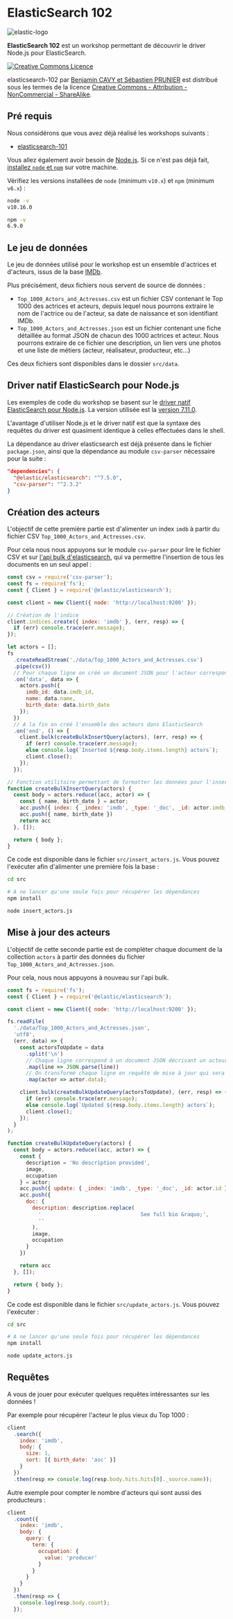 # ElasticSearch 102

![elastic-logo](https://static-www.elastic.co/v3/assets/bltefdd0b53724fa2ce/blt6ae3d6980b5fd629/5bbca1d1af3a954c36f95ed3/logo-elastic.svg)

**ElasticSearch 102** est un workshop permettant de découvrir le driver Node.js
pour ElasticSearch.

<a rel="license" href="http://creativecommons.org/licenses/by-nc-sa/4.0/"><img alt="Creative Commons Licence" style="border-width:0" src="https://i.creativecommons.org/l/by-nc-sa/4.0/88x31.png" /></a>

<span xmlns:dct="http://purl.org/dc/terms/" property="dct:title">elasticsearch-102</span>
par
<a xmlns:cc="http://creativecommons.org/ns#" href="https://github.com/nosql-bootcamp/elasticsearch-101" property="cc:attributionName" rel="cc:attributionURL">Benjamin
CAVY et Sébastien PRUNIER</a> est distribué sous les termes de la licence
<a rel="license" href="http://creativecommons.org/licenses/by-nc-sa/4.0/">Creative
Commons - Attribution - NonCommercial - ShareAlike</a>.

## Pré requis

Nous considérons que vous avez déjà réalisé les workshops suivants :

* [elasticsearch-101](https://github.com/nosql-bootcamp/elasticsearch-101)

Vous allez également avoir besoin de [Node.js](https://nodejs.org). Si ce n'est pas déjà fait, [installez `node` et `npm`](https://nodejs.org/en/download/) sur votre machine.

Vérifiez les versions installées de `node` (minimum `v10.x`) et `npm` (minimum `v6.x`) :

```bash
node -v
v10.16.0
```

```bash
npm -v
6.9.0
```

## Le jeu de données

Le jeu de données utilisé pour le workshop est un ensemble d'actrices et d'acteurs, issus de la base [IMDb](http://www.imdb.com/).

Plus précisément, deux fichiers nous servent de source de données :

* `Top_1000_Actors_and_Actresses.csv` est un fichier CSV contenant le Top 1000
  des actrices et acteurs, depuis lequel nous pourrons extraire le nom de
  l'actrice ou de l'acteur, sa date de naissance et son identifiant IMDb.
* `Top_1000_Actors_and_Actresses.json` est un fichier contenant une fiche
  détaillée au format JSON de chacun des 1000 actrices et acteur. Nous pourrons
  extraire de ce fichier une description, un lien vers une photos et une liste
  de métiers (acteur, réalisateur, producteur, etc...)

Ces deux fichiers sont disponibles dans le dossier `src/data`.

## Driver natif ElasticSearch pour Node.js

Les exemples de code du workshop se basent sur le [driver natif ElasticSearch pour Node.js](https://github.com/elastic/elasticsearch-js).
La version utilisée est la [version 7.11.0](https://www.npmjs.com/package/@elastic/elasticsearch).

L'avantage d'utiliser Node.js et le driver natif est que la syntaxe des requêtes du driver est quasiment identique à celles effectuées dans le shell.

La dépendance au driver elasticsearch est déjà présente dans le fichier `package.json`, ainsi que la dépendance au module `csv-parser` nécessaire pour
la suite :

```json
"dependencies": {
  "@elastic/elasticsearch": "^7.5.0",
  "csv-parser": "^2.3.2"
}
```

## Création des acteurs

L'objectif de cette première partie est d'alimenter un index `imdb` à partir du
fichier CSV `Top_1000_Actors_and_Actresses.csv`.

Pour cela nous nous appuyons sur le module `csv-parser` pour lire le fichier CSV
et sur
[l'api bulk d'elasticsearch](https://www.elastic.co/guide/en/elasticsearch/reference/current/docs-bulk.html),
qui va permettre l'insertion de tous les documents en un seul appel :

```javascript
const csv = require('csv-parser');
const fs = require('fs');
const { Client } = require('@elastic/elasticsearch');

const client = new Client({ node: 'http://localhost:9200' });

// Création de l'indice
client.indices.create({ index: 'imdb' }, (err, resp) => {
  if (err) console.trace(err.message);
});

let actors = [];
fs
  .createReadStream('./data/Top_1000_Actors_and_Actresses.csv')
  .pipe(csv())
  // Pour chaque ligne on créé un document JSON pour l'acteur correspondant
  .on('data', data => {
    actors.push({
      imdb_id: data.imdb_id,
      name: data.name,
      birth_date: data.birth_date
    });
  })
  // A la fin on créé l'ensemble des acteurs dans ElasticSearch
  .on('end', () => {
    client.bulk(createBulkInsertQuery(actors), (err, resp) => {
      if (err) console.trace(err.message);
      else console.log(`Inserted ${resp.body.items.length} actors`);
      client.close();
    });
  });

// Fonction utilitaire permettant de formatter les données pour l'insertion "bulk" dans elastic
function createBulkInsertQuery(actors) {
  const body = actors.reduce((acc, actor) => {
    const { name, birth_date } = actor;
    acc.push({ index: { _index: 'imdb', _type: '_doc', _id: actor.imdb_id } })
    acc.push({ name, birth_date })
    return acc
  }, []);

  return { body };
}
```

Ce code est disponible dans le fichier `src/insert_actors.js`. Vous pouvez
l'exécuter afin d'alimenter une première fois la base :

```bash
cd src

# A ne lancer qu'une seule fois pour récupérer les dépendances
npm install

node insert_actors.js
```

## Mise à jour des acteurs

L'objectif de cette seconde partie est de compléter chaque document de la
collection `actors` à partir des données du fichier
`Top_1000_Actors_and_Actresses.json`.

Pour cela, nous nous appuyons à nouveau sur l'api bulk.

```javascript
const fs = require('fs');
const { Client } = require('@elastic/elasticsearch');

const client = new Client({ node: 'http://localhost:9200' });

fs.readFile(
  './data/Top_1000_Actors_and_Actresses.json',
  'utf8',
  (err, data) => {
    const actorsToUpdate = data
      .split('\n')
      // Chaque ligne correspond à un document JSON décrivant un acteur en détail
      .map(line => JSON.parse(line))
      // On transforme chaque ligne en requête de mise à jour qui sera utilisée dans un 'bulkWrite()'
      .map(actor => actor.data);

    client.bulk(createBulkUpdateQuery(actorsToUpdate), (err, resp) => {
      if (err) console.trace(err.message);
      else console.log(`Updated ${resp.body.items.length} actors`);
      client.close();
    });
  }
);

function createBulkUpdateQuery(actors) {
  const body = actors.reduce((acc, actor) => {
    const {
      description = 'No description provided',
      image,
      occupation
    } = actor;
    acc.push({ update: { _index: 'imdb', _type: '_doc', _id: actor.id } })
    acc.push({
      doc: {
        description: description.replace(
          '                                See full bio &raquo;',
          ''
        ),
        image,
        occupation
      }
    })

    return acc
  }, []);

  return { body };
}
```

Ce code est disponible dans le fichier `src/update_actors.js`. Vous pouvez
l'exécuter :

```bash
cd src

# A ne lancer qu'une seule fois pour récupérer les dépendances
npm install

node update_actors.js
```

## Requêtes

A vous de jouer pour exécuter quelques requêtes intéressantes sur les données !

Par exemple pour récupérer l'acteur le plus vieux du Top 1000 :

```javascript
client
  .search({
    index: 'imdb',
    body: {
      size: 1,
      sort: [{ birth_date: 'asc' }]
    }
  })
  .then(resp => console.log(resp.body.hits.hits[0]._source.name));
```

Autre exemple pour compter le nombre d'acteurs qui sont aussi des producteurs :

```javascript
client
  .count({
    index: 'imdb',
    body: {
      query: {
        term: {
          occupation: {
            value: 'producer'
          }
        }
      }
    }
  })
  .then(resp => {
    console.log(resp.body.count);
  });
```
